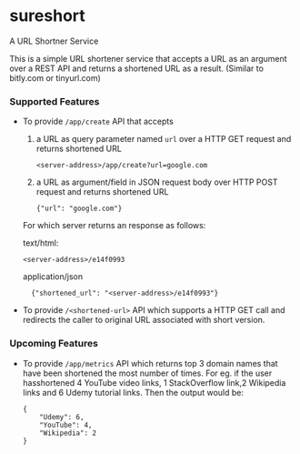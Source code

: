 # sureshort
A URL Shortner Service

This is a simple URL shortener service that accepts a URL as an argument over a REST API and
returns a shortened URL as a result. (Similar to bitly.com or tinyurl.com)

### Supported Features
<p>

- To provide `/app/create` API that accepts
    1. a URL as query parameter named `url` over a HTTP GET request and returns shortened URL
        ```
        <server-address>/app/create?url=google.com
        ```
    2. a URL as argument/field in JSON request body over HTTP POST request and returns shortened URL
        ```
        {"url": "google.com"}
        ```
  For which server returns an response as follows:
  
  text/html:
  ```
  <server-address>/e14f0993
  ```
  application/json
  ```
    {"shortened_url": "<server-address>/e14f0993"}
  ```
- To provide `/<shortened-url>` API which supports a HTTP GET call and redirects the caller to original URL associated with short version.

</p>

### Upcoming Features
<p>


- To provide `/app/metrics` API which returns top 3 domain names that have been shortened the most
number of times. For eg. if the user hasshortened 4 YouTube video links, 1 StackOverflow link,2
Wikipedia links and 6 Udemy tutorial links. Then the output would be:<br>
    ```
    {
        "Udemy": 6,
        "YouTube": 4,
        "Wikipedia": 2
    }
    ```

</p>